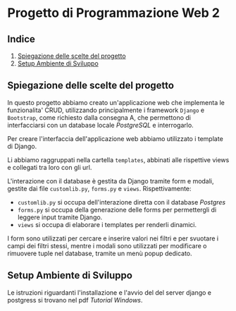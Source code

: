 # Progetto di Programmazione Web 2

## Indice

1. [Spiegazione delle scelte del progetto](#spiegazione-delle-scelte-del-progetto)
2. [Setup Ambiente di Sviluppo](#setup-ambiente-di-sviluppo)

## Spiegazione delle scelte del progetto

In questo progetto abbiamo creato un'applicazione web che implementa le funzionalita' CRUD, 
utilizzando principalmente i framework `Django` e `Bootstrap`, come richiesto dalla consegna A, che 
permettono di interfacciarsi con un database locale _PostgreSQL_ e interrogarlo.

Per creare l'interfaccia dell'applicazione web abbiamo utilizzato i template di Django.

Li abbiamo raggruppati nella cartella `templates`, abbinati alle rispettive views e collegati tra loro con gli url.

L'interazione con il database è gestita da Django tramite form e modali, gestite dai file `customlib.py`, `forms.py` e `views`.
Rispettivamente:
- `customlib.py` si occupa dell'interazione diretta con il database _Postgres_
- `forms.py` si occupa della generazione delle forms per permettergli di leggere input tramite Django.
- `views` si occupa di elaborare i templates per renderli dinamici.

I form sono utilizzati per cercare e inserire valori nei filtri e per svuotare i campi dei filtri stessi, 
mentre i modali sono utilizzati per modificare o rimuovere tuple nel database, tramite un menù popup dedicato.

## Setup Ambiente di Sviluppo

Le istruzioni riguardanti l'installazione e l'avvio del del server django e postgress si trovano nel pdf _Tutorial Windows_.

